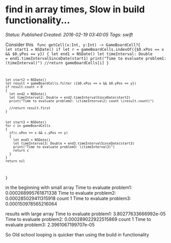 # find in array times, Slow in build functionality...

_Status: Published_
_Created: 2016-02-19 03:40:05_
_Tags: swift_

Consider this
<code>
func getCell(x:Int, y:Int) -> GameBoardCell?{
    let start1 = NSDate()
    if let r = gameBoardCells.indexOf({$0.xPos == x && $0.yPos == y})
    {
      let end1 = NSDate()
      let timeInterval: Double = end1.timeIntervalSinceDate(start1)
      print("Time to evaluate problem1: \(timeInterval)")
      //return gameBoardCells[i]
    }
    
    
    let start2 = NSDate()
    let result = gameBoardCells.filter ({$0.xPos == x && $0.yPos == y})
    if result.count > 0
    {
      let end2 = NSDate()
      let timeInterval2: Double = end2.timeIntervalSinceDate(start2)
      print("Time to evaluate problem2: \(timeInterval2) count \(result.count)")
      
      //return result.first
    }
    
    
    let start3 = NSDate()
    for c in gameBoardCells
    {
      if(c.xPos == x && c.yPos == y)
      {
        let end3 = NSDate()
        let timeInterval3: Double = end3.timeIntervalSinceDate(start3)
        print("Time to evaluate problem3: \(timeInterval3)")
        return c
      }
    }
    return nil
  }
</code>

in the beginning with small array
Time to evaluate problem1: 0.000268995761871338
Time to evaluate problem2: 0.000285029411315918 count 1
Time to evaluate problem3: 0.000150978565216064

results with large array
Time to evaluate problem1: 3.80277633666992e-05
Time to evaluate problem2: 0.000289022922515869 count 1
Time to evaluate problem3: 2.3961067199707e-05

So Old school looping is quicker than using the build in functionality
